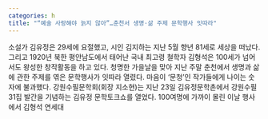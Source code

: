 ```yaml
---
categories: h
title: "“예술 사랑해야 늙지 않아”…춘천서 생명·삶 주제 문학행사 잇따라"
---
```

소설가 김유정은 29세에 요절했고, 시인 김지하는 지난 5월 향년 81세로 세상을 떠났다. 그리고 1920년 북한 평안남도에서 태어난 국내 최고령 철학자 김형석은 100세가 넘어서도 왕성한 창작활동을 하고 있다. 청명한 가을날을 맞아 지난 주말 춘천에서 생명과 삶에 관한 주제를 엮은 문학행사가 잇따라 열렸다. 마음이 ‘문청’인 작가들에게 나이는 숫자에 불과했다. 강원수필문학회(회장 지소현)는 지난 23일 김유정문학촌에서 강원수필 31집 발간을 기념하는 김유정 문학토크쇼를 열었다. 100여명에 가까이 몰린 이날 행사에서 김형석 연세대